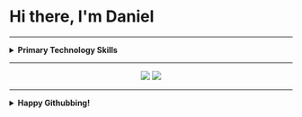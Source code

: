 # Hi there, I'm Daniel

<hr/>

<details>
<summary><b>Primary Technology Skills</b></summary>
  <br/>




<img src="https://img.shields.io/badge/Language-Java-F89917?logo=java&logoColor=ffffff" height="30"><br/>
<img src="https://img.shields.io/badge/Language-Python-3674A6?logo=python&logoColor=ffffff" height="30"><br/>
<img src="https://img.shields.io/badge/Language-Java%20Script-EFD81D?logo=javascript&logoColor=ffffff" height="30"><br/>
<img src="https://img.shields.io/badge/OS-GNU/Linux-FFD133?logo=linux&logoColor=ffffff" height="30"><br/>
<img src="https://img.shields.io/badge/OS-Windows%2010-0083DB?logo=windows&logoColor=ffffff" height="30"><br/>



</details>
<hr/>

<div align="center">
    <img  src='https://github-readme-stats.vercel.app/api?username=kingDaniel2004&count_private=true&show_icons=true&theme=onedark'>
    <img  src='https://github-readme-stats.vercel.app/api/top-langs/?username=kingDaniel2004&langs_count=8&theme=onedark'>
</div>

<hr/>

<details>
    <summary><b>  Happy Githubbing! </b></summary>
<div align="center">
    <img  src='tenor.gif'>
</div>

</details>

